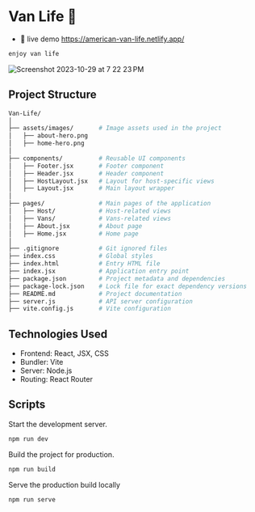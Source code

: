 # Van Life 🚎

- 👀 live demo https://american-van-life.netlify.app/

```bash
enjoy van life
```

![Screenshot 2023-10-29 at 7 22 23 PM](https://github.com/user-attachments/assets/e791e110-f046-419d-8e0b-f32f092cc6fd)


## Project Structure

```bash
Van-Life/
│
├── assets/images/       # Image assets used in the project
│   ├── about-hero.png
│   ├── home-hero.png
│
├── components/          # Reusable UI components
│   ├── Footer.jsx       # Footer component
│   ├── Header.jsx       # Header component
│   ├── HostLayout.jsx   # Layout for host-specific views
│   ├── Layout.jsx       # Main layout wrapper
│
├── pages/               # Main pages of the application
│   ├── Host/            # Host-related views
│   ├── Vans/            # Vans-related views
│   ├── About.jsx        # About page
│   ├── Home.jsx         # Home page
│
├── .gitignore           # Git ignored files
├── index.css            # Global styles
├── index.html           # Entry HTML file
├── index.jsx            # Application entry point
├── package.json         # Project metadata and dependencies
├── package-lock.json    # Lock file for exact dependency versions
├── README.md            # Project documentation
├── server.js            # API server configuration
├── vite.config.js       # Vite configuration
```


## Technologies Used
- Frontend: React, JSX, CSS
- Bundler: Vite
- Server: Node.js
- Routing: React Router

##  Scripts
Start the development server.
```bash
npm run dev
```
Build the project for production.
```bash
npm run build
```
Serve the production build locally
```bash
npm run serve
```







